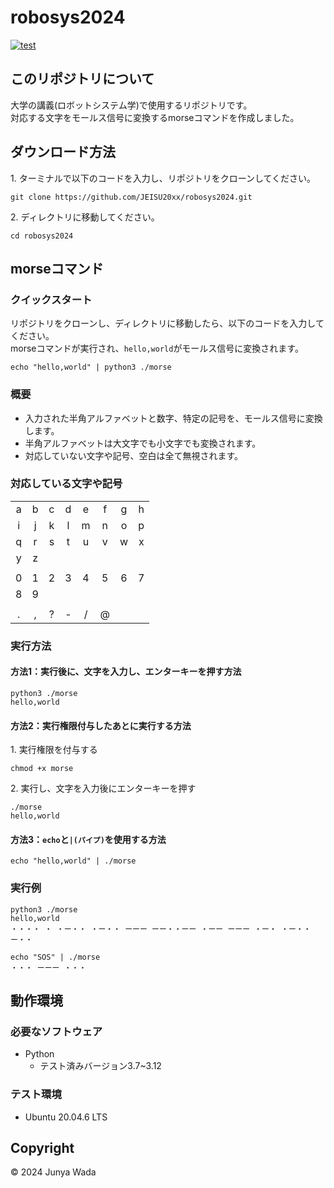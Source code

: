 # robosys2024
[![test](https://github.com/JEISU20xx/robosys2024/actions/workflows/test.yml/badge.svg)](https://github.com/JEISU20xx/robosys2024/actions/workflows/test.yml)

## このリポジトリについて
大学の講義(ロボットシステム学)で使用するリポジトリです。  
対応する文字をモールス信号に変換するmorseコマンドを作成しました。

## ダウンロード方法

1\. ターミナルで以下のコードを入力し、リポジトリをクローンしてください。
```
git clone https://github.com/JEISU20xx/robosys2024.git
```
2\. ディレクトリに移動してください。
```
cd robosys2024
```

## morseコマンド
### クイックスタート  
リポジトリをクローンし、ディレクトリに移動したら、以下のコードを入力してください。  
morseコマンドが実行され、`hello,world`がモールス信号に変換されます。
```
echo "hello,world" | python3 ./morse
```
### 概要
 - 入力された半角アルファベットと数字、特定の記号を、モールス信号に変換します。
 - 半角アルファベットは大文字でも小文字でも変換されます。
 - 対応していない文字や記号、空白は全て無視されます。

### 対応している文字や記号
|     |     |     |     |     |     |     |     |
|:---:|:---:|:---:|:---:|:---:|:---:|:---:|:---:|
|a    |b    |c    |d    |e    |f    |g    |h    |
|i    |j    |k    |l    |m    |n    |o    |p    |
|q    |r    |s    |t    |u    |v    |w    |x    |
|y    |z    |     |     |     |     |     |     |
|     |     |     |     |     |     |     |     |
|0    |1    |2    |3    |4    |5    |6    |7    |
|8    |9    |     |     |     |     |     |     |
|     |     |     |     |     |     |     |     |
|.    |,    |?    |-    |/    |@    |     |     |

### 実行方法
#### 方法1：実行後に、文字を入力し、エンターキーを押す方法
```
python3 ./morse
hello,world
```
#### 方法2：実行権限付与したあとに実行する方法
1\. 実行権限を付与する
```
chmod +x morse
```
2\. 実行し、文字を入力後にエンターキーを押す
```
./morse
hello,world
```
#### 方法3：`echo`と`|(パイプ)`を使用する方法
```
echo "hello,world" | ./morse
```
### 実行例
```
python3 ./morse
hello,world
・・・・ ・ ・ー・・ ・ー・・ ーーー ーー・・ーー ・ーー ーーー ・ー・ ・ー・・ ー・・
```
```
echo "SOS" | ./morse
・・・ ーーー ・・・ 
```

## 動作環境
### 必要なソフトウェア
- Python
    - テスト済みバージョン3.7~3.12

### テスト環境
- Ubuntu 20.04.6 LTS

## Copyright
© 2024 Junya Wada
